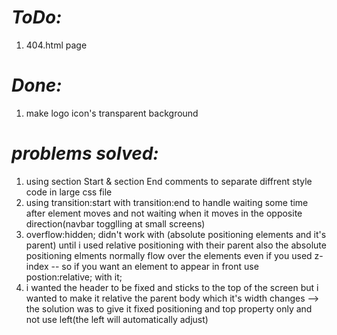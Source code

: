 # _ToDo:_

1. 404.html page

# _Done:_

1. make logo icon's transparent background

# _problems solved:_

1. using section Start & section End comments to separate diffrent style code in large css file
2. using transition:start with transition:end to handle waiting some time after element moves and not waiting when it moves in the opposite direction(navbar togglling at small screens)
3. overflow:hidden; didn't work with (absolute positioning elements and it's parent) until i used relative positioning with their parent
   also the absolute positioning elments normally flow over the elements even if you used z-index -- so if you want an element to appear in front use postion:relative; with it;
4. i wanted the header to be fixed and sticks to the top of the screen but i wanted to make it relative the parent body which it's width changes --> the solution was to give it fixed positioning and top property only and not use left(the left will automatically adjust)
